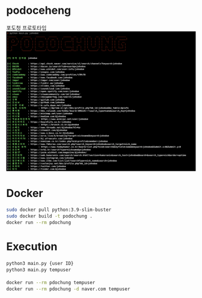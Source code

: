# podoceheng
포도청 프로토타입
![image](./img_sample.png)

# Docker
```bash
sudo docker pull python:3.9-slim-buster
sudo docker build -t podochung .
docker run --rm pdochung
```

# Execution
```bash
python3 main.py {user ID}
python3 main.py tempuser

docker run --rm pdochung tempuser
docker run --rm pdochung -d naver.com tempuser
```
